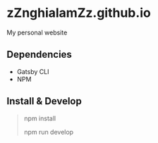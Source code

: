 # zZnghialamZz.github.io
My personal website

## Dependencies

* Gatsby CLI
* NPM

## Install & Develop

> npm install
>
> npm run develop
